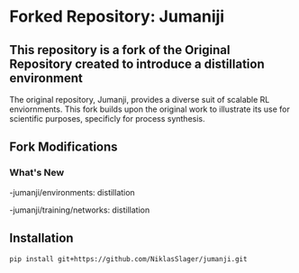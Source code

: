 # Forked Repository: Jumaniji
## This repository is a fork of the Original Repository created to introduce a distillation environment

The original repository, Jumanji, provides a diverse suit of scalable RL enviornments. This fork builds upon the original work to illustrate its use for scientific purposes, specificly for process synthesis.

## Fork Modifications
### What's New
-jumanji/environments: distillation

-jumanji/training/networks: distillation

## Installation
```bash
pip install git+https://github.com/NiklasSlager/jumanji.git
```


